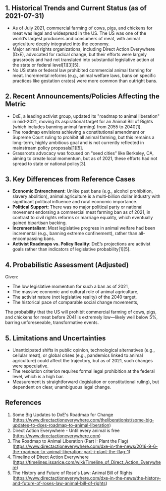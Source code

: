 ## 1. Historical Trends and Current Status (as of 2021-07-31)

- As of July 2021, commercial farming of cows, pigs, and chickens for meat was legal and widespread in the US. The US was one of the world’s largest producers and consumers of meat, with animal agriculture deeply integrated into the economy.
- Major animal rights organizations, including Direct Action Everywhere (DxE), advocated for radical change, but their efforts were largely grassroots and had not translated into substantial legislative action at the state or federal level[1][3][5].
- No US state or federal law prohibited commercial animal farming for meat. Incremental reforms (e.g., animal welfare laws, bans on specific practices like gestation crates) were more common than outright bans.

## 2. Recent Announcements/Policies Affecting the Metric

- DxE, a leading activist group, updated its "roadmap to animal liberation" in mid-2021, moving its aspirational target for an Animal Bill of Rights (which includes banning animal farming) from 2055 to 2040[1].
- The roadmap envisions achieving a constitutional amendment or Supreme Court ruling to prohibit all animal farming, but this remains a long-term, highly ambitious goal and is not currently reflected in mainstream policy proposals[1][5].
- Grassroots advocacy was focused on "seed cities" like Berkeley, CA, aiming to create local momentum, but as of 2021, these efforts had not spread to state or national policy[3].

## 3. Key Differences from Reference Cases

- **Economic Entrenchment**: Unlike past bans (e.g., alcohol prohibition, slavery abolition), animal agriculture is a multi-billion dollar industry with significant political influence and rural economic importance.
- **Political Support**: There was no major political party or national movement endorsing a commercial meat farming ban as of 2021, in contrast to civil rights reforms or marriage equality, which eventually gained bipartisan backing.
- **Incrementalism**: Most legislative progress in animal welfare had been incremental (e.g., banning extreme confinement), rather than all-encompassing bans.
- **Activist Roadmaps vs. Policy Reality**: DxE’s projections are activist goals rather than indicators of legislative probability[1][5].

## 4. Probabilistic Assessment (Adjusted)

Given:
- The low legislative momentum for such a ban as of 2021,
- The massive economic and cultural role of animal agriculture,
- The activist nature (not legislative reality) of the 2040 target,
- The historical pace of comparable social change movements,

The probability that the US will prohibit commercial farming of cows, pigs, and chickens for meat before 2041 is extremely low—likely well below 5%, barring unforeseeable, transformative events.

## 5. Limitations and Uncertainties

- Unanticipated shifts in public opinion, technological alternatives (e.g., cellular meat), or global crises (e.g., pandemics linked to animal agriculture) could affect the trajectory, but as of 2021, such changes were speculative.
- The resolution criterion requires formal legal prohibition at the federal level, which is a high bar.
- Measurement is straightforward (legislation or constitutional ruling), but dependent on clear, unambiguous legal change.

## References

1. Some Big Updates to DxE's Roadmap for Change (https://www.directactioneverywhere.com/theliberationist/some-big-updates-to-dxes-roadmap-to-animal-liberation)
2. Direct Action Everywhere - Until every animal is free (https://www.directactioneverywhere.com)
3. The Roadmap to Animal Liberation (Part I: Plant the Flag) (https://www.directactioneverywhere.com/dxe-in-the-news/2016-9-6-the-roadmap-to-animal-liberation-part-i-plant-the-flag-1)
4. Timeline of Direct Action Everywhere (https://timelines.issarice.com/wiki/Timeline_of_Direct_Action_Everywhere)
5. The History and Future of Rose's Law: Animal Bill of Rights (https://www.directactioneverywhere.com/dxe-in-the-news/the-history-and-future-of-roses-law-animal-bill-of-rights)